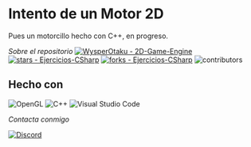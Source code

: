 # Intento de un Motor 2D
Pues un motorcillo hecho con C++, en progreso.

_Sobre el repositorio_
[![WysperOtaku - 2D-Game-Engine](https://img.shields.io/static/v1?label=WysperOtaku&message=2D-Game-Engine&color=green&logo=github)](https://github.com/WysperOtaku/Intento-de-un-2D-Game-Engine)
[![stars - Ejercicios-CSharp](https://img.shields.io/github/stars/WysperOtaku/Intento-de-un-2D-Game-Engine?style=social)](https://github.com/WysperOtaku/Intento-de-un-2D-Game-Engine)
[![forks - Ejercicios-CSharp](https://img.shields.io/github/forks/WysperOtaku/Intento-de-un-2D-Game-Engine?style=social)](https://github.com/WysperOtaku/Intento-de-un-2D-Game-Engine)
![contributors](https://img.shields.io/github/contributors/WysperOtaku/Intento-de-un-2D-Game-Engine)

## Hecho con

![OpenGL](https://img.shields.io/badge/OpenGL-%23FFFFFF.svg?style=for-the-badge&logo=opengl)
![C++](https://img.shields.io/badge/c++-%2300599C.svg?style=for-the-badge&logo=c%2B%2B&logoColor=white)
![Visual Studio Code](https://img.shields.io/badge/Visual%20Studio%20Code-0078d7.svg?style=for-the-badge&logo=visual-studio-code&logoColor=white)

_Contacta conmigo_

[![Discord](https://img.shields.io/badge/Discord-%235865F2.svg?style=for-the-badge&logo=discord&logoColor=white)](https://discordapp.com/users/308555971377233921)
